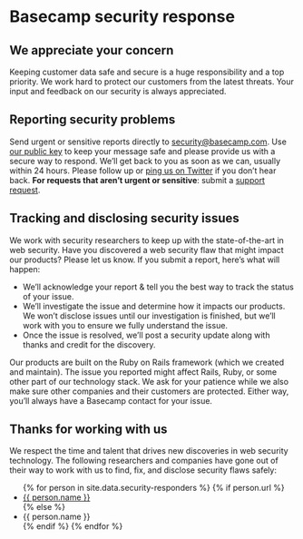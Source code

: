 [support]: https://basecamp.com/support
[security-gpg-public-key]: https://basecamp.com/about/policies/security/Basecamp-security.pub

# Basecamp security response

## We appreciate your concern

Keeping customer data safe and secure is a huge responsibility and a top priority. We work hard to protect our customers from the latest threats. Your input and feedback on our security is always appreciated.

## Reporting security problems

Send urgent or sensitive reports directly to [security@basecamp.com](mailto:security@basecamp.com). Use [our public key][security-gpg-public-key] to keep your message safe and please provide us with a secure way to respond. We’ll get back to you as soon as we can, usually within 24 hours. Please follow up or [ping us on Twitter](https://twitter.com/basecamp) if you don’t hear back. **For requests that aren’t urgent or sensitive**: submit a [support request][support].

## Tracking and disclosing security issues

We work with security researchers to keep up with the state-of-the-art in web security. Have you discovered a web security flaw that might impact our products? Please let us know. If you submit a report, here’s what will happen:

* We’ll acknowledge your report & tell you the best way to track the status of your issue.
* We’ll investigate the issue and determine how it impacts our products. We won’t disclose issues until our investigation is finished, but we’ll work with you to ensure we fully understand the issue.
* Once the issue is resolved, we’ll post a security update along with thanks and credit for the discovery.

Our products are built on the Ruby on Rails framework (which we created and maintain). The issue you reported might affect Rails, Ruby, or some other part of our technology stack. We ask for your patience while we also make sure other companies and their customers are protected. Either way, you’ll always have a Basecamp contact for your issue.

## Thanks for working with us

We respect the time and talent that drives new discoveries in web security technology. The following researchers and companies have gone out of their way to work with us to find, fix, and disclose security flaws safely:

<ul>
{% for person in site.data.security-responders %}
  {% if person.url %}
    <li><a href="{{ person.url }}" target="_blank" rel="noopener noreferrer">{{ person.name }}</a></li>
  {% else %}
    <li>{{ person.name }}</li>
  {% endif %}
{% endfor %}
</ul>
